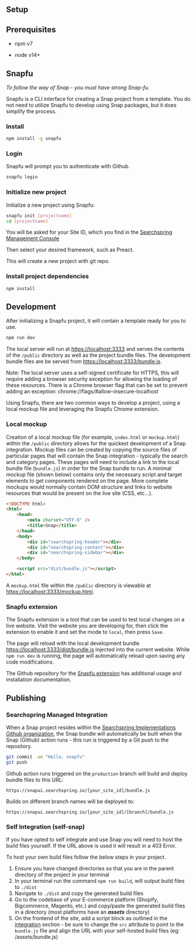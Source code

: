 ## Setup


## Prerequisites

- npm v7

- node v14+

## Snapfu

_To follow the way of Snap - you must have strong Snap-fu._

Snapfu is a CLI interface for creating a Snap project from a template. You do not need to utilize Snapfu to develop using Snap packages, but it does simplify the process.

### Install

```sh
npm install -g snapfu
```


### Login

Snapfu will prompt you to authenticate with Github.

```sh
snapfu login
```

### Initialize new project

Initialize a new project using Snapfu:

```sh
snapfu init [projectname]
cd [projectname]
```

You will be asked for your Site ID, which you find in the [Searchspring Management Console](https://manage.searchspring.net)

Then select your desired framework, such as Preact. 

This will create a new project with git repo.

### Install project dependencies

```sh
npm install
```

## Development

After initializing a Snapfu project, it will contain a template ready for you to use. 

```sh
npm run dev
```

The local server will run at [https://localhost:3333](https://localhost:3333) and serves the contents of the `/public` directory as well as the project bundle files. The development bundle files are be served from [https://localhost:3333/bundle.js](https://localhost:3333/bundle.js).

Note: The local server uses a self-signed certificate for HTTPS, this will require adding a browser security exception for allowing the loading of these resources. There is a Chrome browser flag that can be set to prevent adding an exception: chrome://flags/#allow-insecure-localhost

Using Snapfu, there are two common ways to develop a project, using a local mockup file and leveraging the Snapfu Chrome extension.

### Local mockup

Creation of a local mockup file (for example, `index.html` or `mockup.html`) within the `/public` directory allows for the quickest development of a Snap integration. Mockup files can be created by copying the source files of particular pages that will contain the Snap integration - typically the search and category pages. These pages will need to include a link to the local bundle file (`bundle.js`) in order for the Snap bundle to run. A minimal mockup file (shown below) contains only the necessary script and target elements to get components rendered on the page. More complete mockups would normally contain DOM structure and links to website resources that would be present on the live site (CSS, etc...).

```html
<!DOCTYPE html>
<html>
	<head>
		<meta charset="UTF-8" />
		<title>Snap</title>
	</head>
	<body>
		<div id="searchspring-header"></div>
		<div id="searchspring-content"></div>
		<div id="searchspring-sidebar"></div>
	</body>

	<script src="dist/bundle.js"></script>
</html>
```

A `mockup.html` file within the `/public` directory is viewable at [https://localhost:3333/mockup.html](https://localhost:3333/mockup.html).

### Snapfu extension 

The Snapfu extension is a tool that can be used to test local changes on a live website. Visit the website you are developing for, then click the extension to enable it and set the mode to `local`, then press `Save`.

The page will reload with the local development bundle [https://localhost:3333/dist/bundle.js](https://localhost:3333/dist/bundle.js) injected into the current website. While `npm run dev` is running, the page will automatically reload upon saving any code modifications.

The Github repository for the [Snapfu extension](https://github.com/searchspring/snapfu-extension) has additional usage and installation documentation.
## Publishing

### Searchspring Managed Integration

When a Snap project resides within the [Searchspring Implementations Github organization](https://github.com/searchspring-implementations), the Snap bundle will automatically be built when the Snap (Github) action runs - this run is triggered by a Git push to the repository.

```sh
git commit -am "Hello, snapfu"
git push
```

Github action runs triggered on the `production` branch will build and deploy bundle files to this URL:

`https://snapui.searchspring.io/[your_site_id]/bundle.js`

Builds on different branch names will be deployed to:

`https://snapui.searchspring.io/[your_site_id]/[branch]/bundle.js`

### Self Integration (self-snap)

If you have opted to self integrate and use Snap you will need to host the build files yourself. If the URL above is used it will result in a 403 Error.

To host your own build files follow the below steps in your project.

1. Ensure you have changed directories so that you are in the parent directory of the project in your terminal
2. In your terminal run the command `npm run build`, will output build files to `./dist` 
3. Navigate to `./dist` and copy the generated build files 
4. Go to the codebase of your E-commerce platform (Shopify, Bigcommerce, Magento, etc.) and copy/paste the generated build files in a directory (most platforms have an ***assets*** directory) 
5. On the frontend of the site, add a script block as outlined in the [integration](https://github.com/searchspring/snap/blob/main/docs/INTEGRATION.md) section - be sure to change the `src` attribute to point to the `bundle.js` file and align the URL with your self-hosted build files (eg: /assets/bundle.js)
